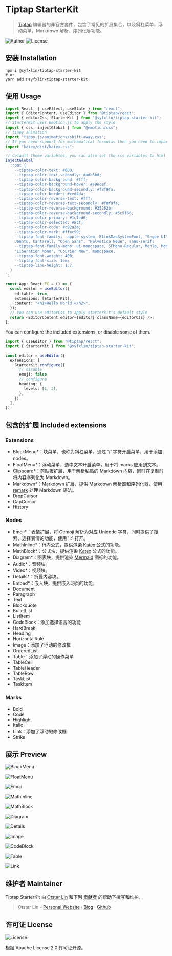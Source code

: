 # Tiptap StarterKit

> [Tiptap](https://tiptap.dev/) 编辑器的非官方套件，包含了常见的扩展集合，以及斜杠菜单，浮动菜单，Markdown 解析、序列化等功能。

![Author](https://img.shields.io/badge/Author-Otstar%20Lin-blue.svg?style=flat-square) ![License](https://img.shields.io/github/license/syfxlin/tiptap-starter-kit.svg?style=flat-square)

## 安装 Installation

```shell
npm i @syfxlin/tiptap-starter-kit
# or
yarn add @syfxlin/tiptap-starter-kit
```

## 使用 Usage

```typescript jsx
import React, { useEffect, useState } from "react";
import { EditorContent, useEditor } from "@tiptap/react";
import { editorCss, StarterKit } from "@syfxlin/tiptap-starter-kit";
// StarterKit uses Emotion.js to apply the style
import { css, injectGlobal } from "@emotion/css";
// tippy animation
import "tippy.js/animations/shift-away.css";
// If you need support for mathematical formulas then you need to import.
import "katex/dist/katex.css";

// default theme variables, you can also set the css variables to html or body
injectGlobal`
  :root {
    --tiptap-color-text: #000;
    --tiptap-color-text-secondly: #adb5bd;
    --tiptap-color-background: #fff;
    --tiptap-color-background-hover: #e9ecef;
    --tiptap-color-background-secondly: #f8f9fa;
    --tiptap-color-border: #ced4da;
    --tiptap-color-reverse-text: #fff;
    --tiptap-color-reverse-text-secondly: #f8f9fa;
    --tiptap-color-reverse-background: #25262b;
    --tiptap-color-reverse-background-secondly: #5c5f66;
    --tiptap-color-primary: #1c7ed6;
    --tiptap-color-selected: #8cf;
    --tiptap-color-code: #c92a2a;
    --tiptap-color-mark: #ffec99;
    --tiptap-font-family: -apple-system, BlinkMacSystemFont, "Segoe UI", Roboto, Oxygen,
    Ubuntu, Cantarell, "Open Sans", "Helvetica Neue", sans-serif;
    --tiptap-font-family-mono: ui-monospace, SFMono-Regular, Menlo, Monaco, Consolas,
    "Liberation Mono", "Courier New", monospace;
    --tiptap-font-weight: 400;
    --tiptap-font-size: 1em;
    --tiptap-line-height: 1.7;
  }
`;

const App: React.FC = () => {
  const editor = useEditor({
    editable: true,
    extensions: [StarterKit],
    content: "<h1>Hello World!</h2>",
  });
  // You can use editorCss to apply starterkit's default style
  return <EditorContent editor={editor} className={editorCss} />;
};
```

You can configure the included extensions, or disable some of them.

```typescript
import { useEditor } from "@tiptap/react";
import { StarterKit } from "@syfxlin/tiptap-starter-kit";

const editor = useEditor({
  extensions: [
    StarterKit.configure({
      // disable
      emoji: false,
      // configure
      heading: {
        levels: [1, 2],
      },
    }),
  ],
});
```

## 包含的扩展 Included extensions

### Extensions

- BlockMenu\*：块菜单，也称为斜杠菜单，通过 '/' 字符开启菜单，用于添加 nodes。
- FloatMenu\*：浮动菜单，选中文本开启菜单，用于将 marks 应用到文本。
- Clipboard\*：剪贴板扩展，用于解析粘贴的 Markdown 内容，同时在复制时将内容序列化为 Markdown。
- Markdown\*：Markdown 扩展，提供 Markdown 解析器和序列化器，使用 [remark](https://github.com/remarkjs/remark) 处理 Markdown 语法。
- DropCursor
- GapCursor
- History

### Nodes

- Emoji\*：表情扩展，将 Gemoji 解析为对应 Unicode 字符，同时提供了搜索、选择表情的功能，使用 '::' 打开。
- MathInline\*：行内公式，提供渲染 [Katex](https://katex.org/) 公式的功能。
- MathBlock\*：公式块，提供渲染 [Katex](https://katex.org/) 公式的功能。
- Diagram\*：图表块，提供渲染 [Mermaid](https://mermaid-js.github.io/mermaid/#/) 图标的功能。
- Audio\*：音频块。
- Video\*：视频块。
- Details\*：折叠内容块。
- Embed\*：嵌入块，提供嵌入网页的功能。
- Document
- Paragraph
- Text
- Blockquote
- BulletList
- ListItem
- CodeBlock：添加选择语言的功能
- HardBreak
- Heading
- HorizontalRule
- Image：添加了浮动的修改框
- OrderedList
- Table：添加了浮动的操作菜单
- TableCell
- TableHeader
- TableRow
- TaskList
- TaskItem

### Marks

- Bold
- Code
- Highlight
- Italic
- Link：添加了浮动的修改框
- Strike

## 展示 Preview

![BlockMenu](https://user-images.githubusercontent.com/28844480/140959036-376e79b4-df5a-46b3-811e-17ea149e4845.png)

![FloatMenu](https://user-images.githubusercontent.com/28844480/140959231-f2772aca-d28b-431e-9a12-3a97e6b119ec.png)

![Emoji](https://user-images.githubusercontent.com/28844480/140959636-e5156fdf-794a-460c-b260-d6150f74cd5d.png)

![MathInline](https://user-images.githubusercontent.com/28844480/140959757-8f3f3792-1c51-458f-8955-ec9847cb0564.png)

![MathBlock](https://user-images.githubusercontent.com/28844480/140959920-80f8706e-7831-4c59-ac70-fdc756da2899.png)

![Diagram](https://user-images.githubusercontent.com/28844480/140960707-c7d29985-77c5-41f8-95f5-ac28be442d8c.png)

![Details](https://user-images.githubusercontent.com/28844480/140960872-fe544fe9-03e8-4693-90fe-808b38a905f7.png)

![Image](https://user-images.githubusercontent.com/28844480/140961033-8dce1563-77eb-442a-82e7-4b813be39b4a.png)

![CodeBlock](https://user-images.githubusercontent.com/28844480/140961155-c47e731f-c725-43e7-b047-6cb4fe4f7600.png)

![Table](https://user-images.githubusercontent.com/28844480/140961705-6e13af92-6b88-4f3c-99de-3fa76311e079.png)

![Link](https://user-images.githubusercontent.com/28844480/140959457-20939e99-8821-4f5f-b5fc-f976a2bd7950.png)

## 维护者 Maintainer

Tiptap StarterKit 由 [Otstar Lin](https://ixk.me/)
和下列 [贡献者](https://github.com/syfxlin/tiptap-starter-kit/graphs/contributors) 的帮助下撰写和维护。

> Otstar Lin - [Personal Website](https://ixk.me/) · [Blog](https://blog.ixk.me/) · [Github](https://github.com/syfxlin)

## 许可证 License

![License](https://img.shields.io/github/license/syfxlin/tiptap-starter-kit.svg?style=flat-square)

根据 Apache License 2.0 许可证开源。
